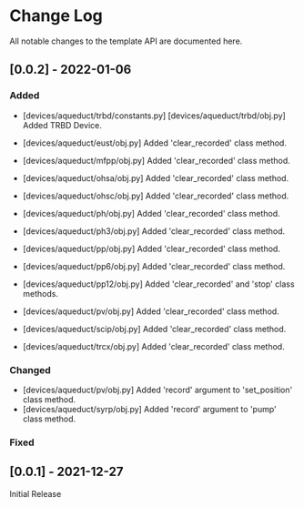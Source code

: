 # Change Log
All notable changes to the template API are documented here.

## [0.0.2] - 2022-01-06

### Added
- [devices/aqueduct/trbd/constants.py]
  [devices/aqueduct/trbd/obj.py]
  Added TRBD Device.

- [devices/aqueduct/eust/obj.py]
  Added 'clear_recorded' class method.
- [devices/aqueduct/mfpp/obj.py]
  Added 'clear_recorded' class method.
- [devices/aqueduct/ohsa/obj.py]
  Added 'clear_recorded' class method.
- [devices/aqueduct/ohsc/obj.py]
  Added 'clear_recorded' class method.
- [devices/aqueduct/ph/obj.py]
  Added 'clear_recorded' class method.
- [devices/aqueduct/ph3/obj.py]
  Added 'clear_recorded' class method.
- [devices/aqueduct/pp/obj.py]
  Added 'clear_recorded' class method.
- [devices/aqueduct/pp6/obj.py]
  Added 'clear_recorded' class method.
- [devices/aqueduct/pp12/obj.py]
  Added 'clear_recorded' and 'stop' class methods.
- [devices/aqueduct/pv/obj.py]
  Added 'clear_recorded' class method.
- [devices/aqueduct/scip/obj.py]
  Added 'clear_recorded' class method.
- [devices/aqueduct/trcx/obj.py]
  Added 'clear_recorded' class method.
 
### Changed

- [devices/aqueduct/pv/obj.py]
  Added 'record' argument to 'set_position' class method.
- [devices/aqueduct/syrp/obj.py]
  Added 'record' argument to 'pump' class method.

### Fixed

## [0.0.1] - 2021-12-27
 
Initial Release
